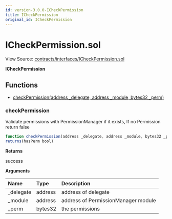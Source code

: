 ```yaml
---
id: version-3.0.0-ICheckPermission
title: ICheckPermission
original_id: ICheckPermission
---
```


# ICheckPermission.sol

View Source: [contracts/interfaces/ICheckPermission.sol](https://github.com/remon-nashid/polymath-core/tree/0c5593835be9dcec69d8de5b12eb17bc7cd77adc/contracts/interfaces/ICheckPermission.sol)

**ICheckPermission**

## Functions

* [checkPermission\(address \_delegate, address \_module, bytes32 \_perm\)](icheckpermission.md#checkpermission)

### checkPermission

Validate permissions with PermissionManager if it exists, If no Permission return false

```javascript
function checkPermission(address _delegate, address _module, bytes32 _perm) external view
returns(hasPerm bool)
```

**Returns**

success

**Arguments**

| Name | Type | Description |
| :--- | :--- | :--- |
| \_delegate | address | address of delegate |
| \_module | address | address of PermissionManager module |
| \_perm | bytes32 | the permissions |

